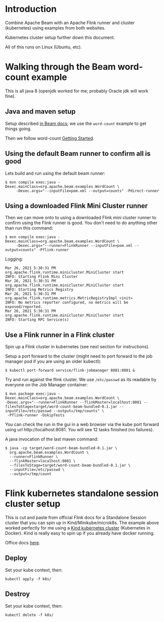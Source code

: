 # Introduction

Combine Apache Beam with an Apache Flink runner and cluster (kubernetes) using examples from both websites. 

Kubernetes cluster setup further down this document.

All of this runs on Linux (Ubuntu, etc).

# Walking through the Beam word-count example

This is all java 8 (openjdk worked for me; probably Oracle jdk will work fine).

## Java and maven setup

Setup described [in Beam docs](https://beam.apache.org/get-started/quickstart-java/); we use the `word-count` example to get things going.

Then we follow word-count [Getting Started](https://beam.apache.org/get-started/wordcount-example/).

## Using the default Beam runner to confirm all is good

Lets build and run using the default beam runner:
```
$ mvn compile exec:java -Dexec.mainClass=org.apache.beam.examples.WordCount \
     -Dexec.args="--inputFile=pom.xml --output=counts" -Pdirect-runner
```

## Using a downloaded Flink Mini Cluster runner

Then we can move onto to using a downloaded Flink mini cluster runner to confirm using the Flink runner is good. You don't need to do anything other than run this command:

```
$ mvn compile exec:java -Dexec.mainClass=org.apache.beam.examples.WordCount \
     -Dexec.args="--runner=FlinkRunner --inputFile=pom.xml --output=counts" -Pflink-runner
```
Logging:
```
Mar 26, 2021 5:30:31 PM org.apache.flink.runtime.minicluster.MiniCluster start
INFO: Starting Flink Mini Cluster
Mar 26, 2021 5:30:31 PM org.apache.flink.runtime.minicluster.MiniCluster start
INFO: Starting Metrics Registry
Mar 26, 2021 5:30:31 PM org.apache.flink.runtime.metrics.MetricRegistryImpl <init>
INFO: No metrics reporter configured, no metrics will be exposed/reported.
Mar 26, 2021 5:30:31 PM org.apache.flink.runtime.minicluster.MiniCluster start
INFO: Starting RPC Service(s)
```

## Use a Flink runner in a Flink cluster

Spin up a Flink cluster in kubernetes (see next section for instructions).

Setup a port forward to the cluster (might need to port forward to the job manager pod if you are using an older kubectl):

```
$ kubectl port-forward service/flink-jobmanager 8081:8081 &
```

Try and run against the flink cluster. We use `/etc/passwd` as its readable by everyone on the Job Manager container: 

```
$ mvn package exec:java -Dexec.mainClass=org.apache.beam.examples.WordCount \
-Dexec.args="--runner=FlinkRunner --flinkMaster=localhost:8081 --filesToStage=target/word-count-beam-bundled-0.1.jar --inputFile=/etc/passwd --output=/tmp/counts" \
 -Pflink-runner -DskipTests
```

You can check the run in the gui in a web browser via the kube port forward using url http://localhost:8081. You will see 12 tasks finished (no failures).

A java invocation of the last maven command:

```
$ java -cp target/word-count-beam-bundled-0.1.jar \
  org.apache.beam.examples.WordCount \
  --runner=FlinkRunner \
  --flinkMaster=localhost:8081 \
  --filesToStage=target/word-count-beam-bundled-0.1.jar \
  --inputFile=/etc/passwd \
  --output=/tmp/count
```

# Flink kubernetes standalone session cluster setup

This is cut and paste from official Flink docs for a Standalone Session cluster that you can spin up in Kind/Minikube/microk8s. The example above worked perfectly for me using a [Kind kubernetes cluster](https://kind.sigs.k8s.io/docs/user/quick-start/) (Kubernetes in Docker). Kind is really easy to spin up if you already have docker running.

Office docs [here](https://ci.apache.org/projects/flink/flink-docs-release-1.12/deployment/resource-providers/standalone/kubernetes.html#starting-a-kubernetes-cluster-session-mode).

## Deploy 

Set your kube context, then:

```
kubectl apply -f k8s/
```

## Destroy

Set your kube context, then:

```
kubectl delete -f k8s/
```

